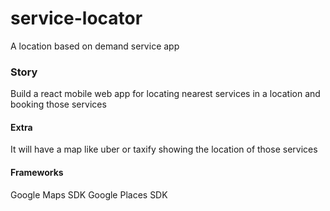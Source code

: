# service-locator
A location based on demand service app

### Story
Build a react mobile web app for locating nearest services in a location and booking those services

#### Extra
It will have a map like uber or taxify showing the location of those services

#### Frameworks
Google Maps SDK
Google Places SDK
